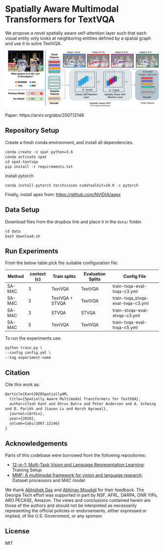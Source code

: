 Spatially Aware Multimodal Transformers for TextVQA
===================================================
We propose a novel spatially aware self-attention layer such that each visual entity only looks at neighboring entities defined by a spatial graph and use it to solve TextVQA.
<p align="center">
  <img src="spat-textvqa-large.png">
</p>
Paper: https://arxiv.org/abs/2007.12146

## Repository Setup

Create a fresh conda environment, and install all dependencies.

```text
conda create -n spat python=3.6
conda activate spat
cd spat-textvqa
pip install -r requirements.txt
```

Install pytorch
```
conda install pytorch torchvision cudatoolkit=10.0 -c pytorch
```

Finally, install apex from: https://github.com/NVIDIA/apex

## Data Setup
Download files from the dropbox link and place it in the ``data/`` folder.
```
cd data
bash download.sh
```

## Run Experiments
From the below table pick the suitable configuration file:

 | Method  |  context (c)   |  Train splits   |  Evaluation Splits  | Config File|
 | ------- | ------ | ------ | ------ | ------ |
 | SA-M4C  | 3 | TextVQA | TextVQA | train-tvqa-eval-tvqa-c3.yml |
 | SA-M4C  | 3 | TextVQA + STVQA | TextVQA | train-tvqa_stvqa-eval-tvqa-c3.yml |
 | SA-M4C  | 3 | STVQA | STVQA | train-stvqa-eval-stvqa-c3.yml |
 | SA-M4C  | 5 | TextVQA | TextVQA | train-tvqa-eval-tvqa-c5.yml |

To run the experiments use:
```
python train.py \
--config config.yml \
--tag experiment-name
```

## Citation
Cite this work as:
```
@article{Kant2020SpatiallyAM,
  title={Spatially Aware Multimodal Transformers for TextVQA},
  author={Yash Kant and Dhruv Batra and Peter Anderson and A. Schwing and D. Parikh and Jiasen Lu and Harsh Agrawal},
  journal={ArXiv},
  year={2020},
  volume={abs/2007.12146}
}
```

## Acknowledgements
Parts of this codebase were borrowed from the following repositories:
- [12-in-1: Multi-Task Vision and Language Representation Learning](https://github.com/facebookresearch/vilbert-multi-task): Training Setup
- [MMF: A multimodal framework for vision and language research](https://github.com/facebookresearch/mmf/): Dataset processors and M4C model

We thank <a href="https://abhishekdas.com/">Abhishek Das</a> and <a href="https://amoudgl.github.io/">Abhinav Moudgil</a> for their feedback. 
The Georgia Tech effort was supported in part by NSF, AFRL, DARPA, ONR YIPs, ARO PECASE, Amazon. 
The views and conclusions contained herein are those of the authors and should not be interpreted
 as necessarily representing the official policies or endorsements, either expressed or implied, of the U.S. Government, or any sponsor.


## License
MIT
